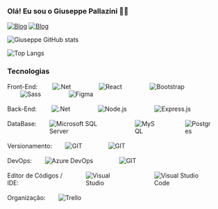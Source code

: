 

### Olá! Eu sou o Giuseppe Pallazini 👨‍💻

[![Blog](https://img.shields.io/badge/LinkedIn-0077B5?style=for-the-badge&logo=linkedin&logoColor=white
)](https://www.linkedin.com/in/giuseppe-pallazini/)
[![Blog](https://img.shields.io/badge/GitHub-100000?style=for-the-badge&logo=github&logoColor=white
)](https://github.com/Giuseppe-Pallazini)


![Giuseppe GitHub stats](https://github-readme-stats.vercel.app/api?username=Giuseppe-Pallazini&show_icons=true&theme=dracula)

![Top Langs](https://github-readme-stats.vercel.app/api/top-langs/?username=Giuseppe-Pallazini&layout=compact)


### Tecnologias

<div style="">
    <span> Front-End: </span>
    <img style="margin: 0 30px" alt=".Net" src="https://img.shields.io/badge/.NET-5C2D91?style=for-the-badge&logo=.net&logoColor=white">
    <img style="margin: 0 30px" alt="React" src="https://img.shields.io/badge/React-20232A?style=for-the-badge&logo=react&logoColor=61DAFB">
    <img style="margin: 0 30px" alt="Bootstrap" src="https://img.shields.io/badge/Bootstrap-563D7C?style=for-the-badge&logo=bootstrap&logoColor=white">
    <img style="margin: 0 30px" alt="Sass" src="https://img.shields.io/badge/Sass-CC6699?style=for-the-badge&logo=sass&logoColor=white">
    <img style="margin: 0 30px" alt="Figma" src="https://img.shields.io/badge/Figma-F24E1E?style=for-the-badge&logo=figma&logoColor=white">
</div>
<br/>
<div style="">
    <span> Back-End: </span>
    <img style="margin: 0 30px" alt=".Net" src="https://img.shields.io/badge/.NET-5C2D91?style=for-the-badge&logo=.net&logoColor=white">
    <img style="margin: 0 30px" alt="Node.js" src="https://img.shields.io/badge/Node.js-43853D?style=for-the-badge&logo=node.js&logoColor=white">
    <img style="margin: 0 30px" alt="Express.js" src="https://img.shields.io/badge/Express.js-404D59?style=for-the-badge">
</div>
<br/>
<div style="display: flex;">
    <span> DataBase: </span>
    <img style="margin: 0 30px" alt="Microsoft SQL Server" src="https://img.shields.io/badge/Microsoft_SQL_Server-CC2927?style=for-the-badge&logo=microsoft-sql-server&logoColor=white">
    <img style="margin: 0 30px" alt="MySQL" src="https://img.shields.io/badge/MySQL-005C84?style=for-the-badge&logo=mysql&logoColor=white">
    <img style="margin: 0 30px" alt="Postgres" src="https://img.shields.io/badge/PostgreSQL-316192?style=for-the-badge&logo=postgresql&logoColor=white">
</div>
<br/>
<div style="display: flex;">
    <span> Versionamento: </span>
    <img style="margin: 0 30px" alt="GIT" src="https://img.shields.io/badge/GIT-E44C30?style=for-the-badge&logo=git&logoColor=white">
    <img style="margin: 0 30px" alt="GIT" src="https://img.shields.io/badge/GitHub-100000?style=for-the-badge&logo=github&logoColor=white">
</div>
<br/>
<div style="display: flex;">
    <span> DevOps: </span>
    <img style="margin: 0 30px" alt="Azure DevOps" src="https://img.shields.io/badge/Azure_DevOps-0078D7?style=for-the-badge&logo=azure-devops&logoColor=white">
    <img style="margin: 0 30px" alt="GIT" src="https://img.shields.io/badge/GitLab-330F63?style=for-the-badge&logo=gitlab&logoColor=white">
</div>
<br/>
<div style="display: flex;">
    <span> Editor de Códigos / IDE: </span>
    <img style="margin: 0 30px" alt="Visual Studio" src="https://img.shields.io/badge/Visual_Studio-5C2D91?style=for-the-badge&logo=visual%20studio&logoColor=white">
    <img style="margin: 0 30px" alt="Visual Studio Code" src="https://img.shields.io/badge/Visual_Studio_Code-0078D4?style=for-the-badge&logo=visual%20studio%20code&logoColor=white">
</div>
<br/>
<div style="display: flex;">
    <span> Organização: </span>
    <img style="margin-left: 30px;" alt="Trello" src="https://img.shields.io/badge/Trello-0052CC?style=for-the-badge&logo=trello&logoColor=white">
</div>
